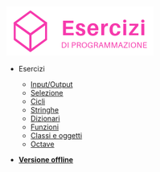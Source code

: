<!-- docs/_sidebar.md -->

<img src="./images/logo.png" data-origin="images/logo.png" alt="logo">

* Esercizi

    * [Input/Output](1-input-output.md)
    * [Selezione](2-selezione.md)
    * [Cicli](3-cicli.md)
    * [Stringhe](4-stringhe.md)
    * [Dizionari](5-dizionari.md)
    * [Funzioni](6-funzioni.md)
    * [Classi e oggetti](7-oop.md)
    * [Octave](8-octave.md)

* <a id="pwa" class="" href="javascript:void(0)"><b>Versione offline</b></a>
